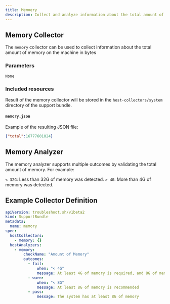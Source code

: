 ```yaml
---
title: Memoery
description: Collect and analyze information about the total amount of memory on the machine
---
```


## Memory Collector

The `memory` collector can be used to collect information about the total amount of memory on the machine in bytes

### Parameters

`None`

### Included resources

Result of the memory collector will be stored in the `host-collectors/system` directory of the support bundle.

#### `memory.json`

Example of the resulting JSON file:

```json
{"total":16777601024}
```

## Memory Analyzer

The memory analyzer supports multiple outcomes by validating the total amount of memory. For example:

`< 32G`: Less than 32G of memory was detected.
`> 4G`: More than 4G of memory was detected.

## Example Collector Definition

```yaml
apiVersion: troubleshoot.sh/v1beta2
kind: SupportBundle
metadata:
  name: memory
spec:
  hostCollectors:
    - memory: {}
  hostAnalyzers:
    - memory:
        checkName: "Amount of Memory"
        outcomes:
          - fail:
              when: "< 4G"
              message: At least 4G of memory is required, and 8G of memory is recommended
          - warn:
              when: "< 8G"
              message: At least 8G of memory is recommended
          - pass:
              message: The system has at least 8G of memory
```
